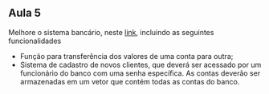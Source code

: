 ## Aula 5

Melhore o sistema bancário, neste <a href="https://github.com/Pguilhermem/InformaticaIndustrialUFJF/tree/main/C%2B%2B/Aula5/SistemaBancario"> link</a>, incluindo as seguintes funcionalidades

- Função para transferência dos valores de uma conta para outra;
- Sistema de cadastro de novos clientes, que deverá ser acessado por um funcionário do banco com uma senha específica. As contas deverão ser armazenadas em um vetor que contém todas as contas do banco.
